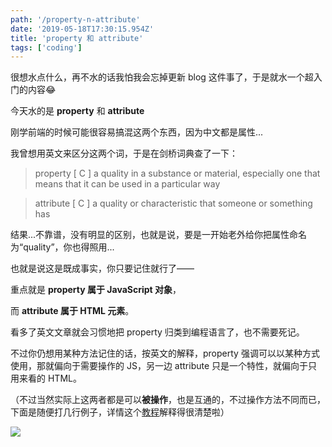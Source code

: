 ```yaml
---
path: '/property-n-attribute'
date: '2019-05-18T17:30:15.954Z'
title: 'property 和 attribute'
tags: ['coding']
---
```


很想水点什么，再不水的话我怕我会忘掉更新 blog 这件事了，于是就水一个超入门的内容😂

今天水的是 **property** 和 **attribute**

刚学前端的时候可能很容易搞混这两个东西，因为中文都是属性...

我曾想用英文来区分这两个词，于是在剑桥词典查了一下：

> property [ C ] a quality in a substance or material, especially one that means that it can be used in a particular way

> attribute [ C ] a quality or characteristic that someone or something has

结果...不靠谱，没有明显的区别，也就是说，要是一开始老外给你把属性命名为“quality”，你也得照用...

也就是说这是既成事实，你只要记住就行了——

重点就是 **property 属于 JavaScript 对象**，

而 **attribute 属于 HTML 元素**。

看多了英文文章就会习惯地把 property 归类到编程语言了，也不需要死记。

不过你仍想用某种方法记住的话，按英文的解释，property 强调可以以某种方式使用，那就偏向于需要操作的 JS，另一边 attribute 只是一个特性，就偏向于只用来看的 HTML。

（不过当然实际上这两者都是可以**被操作**，也是互通的，不过操作方法不同而已，下面是随便打几行例子，详情这个[教程](https://javascript.info/dom-attributes-and-properties)解释得很清楚啦）

![](随便输出几行例子)